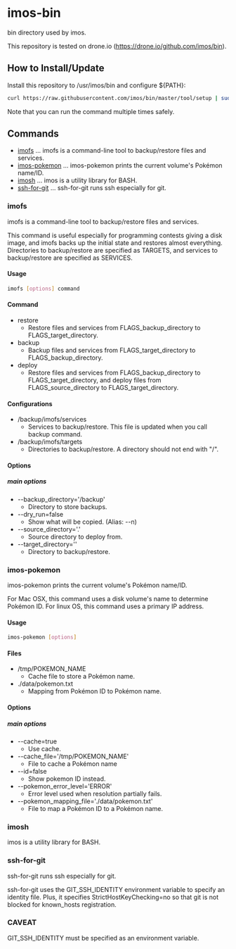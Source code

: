 # imos-bin
bin directory used by imos.

This repository is tested on drone.io (https://drone.io/github.com/imos/bin).

## How to Install/Update
Install this repository to /usr/imos/bin and configure ${PATH}:
```sh
curl https://raw.githubusercontent.com/imos/bin/master/tool/setup | sudo bash
```

Note that you can run the command multiple times safely.

## Commands
* [imofs](#imofs) ... imofs is a command-line tool to backup/restore files and services.
* [imos-pokemon](#imos-pokemon) ... imos-pokemon prints the current volume's Pokémon name/ID.
* [imosh](#imosh) ... imos is a utility library for BASH.
* [ssh-for-git](#ssh-for-git) ... ssh-for-git runs ssh especially for git.

### imofs
imofs is a command-line tool to backup/restore files and services.

This command is useful especially for programming contests giving a disk
image, and imofs backs up the initial state and restores almost everything.
Directories to backup/restore are specified as TARGETS, and services to
backup/restore are specified as SERVICES.

#### Usage
```sh
imofs [options] command
```


#### Command
* restore
    * Restore files and services from FLAGS_backup_directory to
      FLAGS_target_directory.
* backup
    * Backup files and services from FLAGS_target_directory to
      FLAGS_backup_directory.
* deploy
    * Restore files and services from FLAGS_backup_directory to
      FLAGS_target_directory, and deploy files from FLAGS_source_directory to
      FLAGS_target_directory.

#### Configurations
* /backup/imofs/services
    * Services to backup/restore.  This file is updated when you call
      backup command.
* /backup/imofs/targets
    * Directories to backup/restore.  A directory should not end with "/".


#### Options
##### main options
* --backup_directory='/backup'
    * Directory to store backups.
* --dry_run=false
    * Show what will be copied. (Alias: --n)
* --source_directory='.'
    * Source directory to deploy from.
* --target_directory=''
    * Directory to backup/restore.

### imos-pokemon
imos-pokemon prints the current volume's Pokémon name/ID.

For Mac OSX, this command uses a disk volume's name to determine Pokémon
ID.  For linux OS, this command uses a primary IP address.

#### Usage
```sh
imos-pokemon [options]
```


#### Files
* /tmp/POKEMON_NAME
    * Cache file to store a Pokémon name.
* ./data/pokemon.txt
    * Mapping from Pokémon ID to Pokémon name.


#### Options
##### main options
* --cache=true
    * Use cache.
* --cache_file='/tmp/POKEMON_NAME'
    * File to cache a Pokémon name
* --id=false
    * Show pokemon ID instead.
* --pokemon_error_level='ERROR'
    * Error level used when resolution partially fails.
* --pokemon_mapping_file='./data/pokemon.txt'
    * File to map a Pokémon ID to a Pokémon name.

### imosh
imos is a utility library for BASH.

### ssh-for-git
ssh-for-git runs ssh especially for git.

ssh-for-git uses the GIT_SSH_IDENTITY environment variable to specify an
identity file.  Plus, it specifies StrictHostKeyChecking=no so that git is
not blocked for known_hosts registration.

### CAVEAT
GIT_SSH_IDENTITY must be specified as an environment variable.


